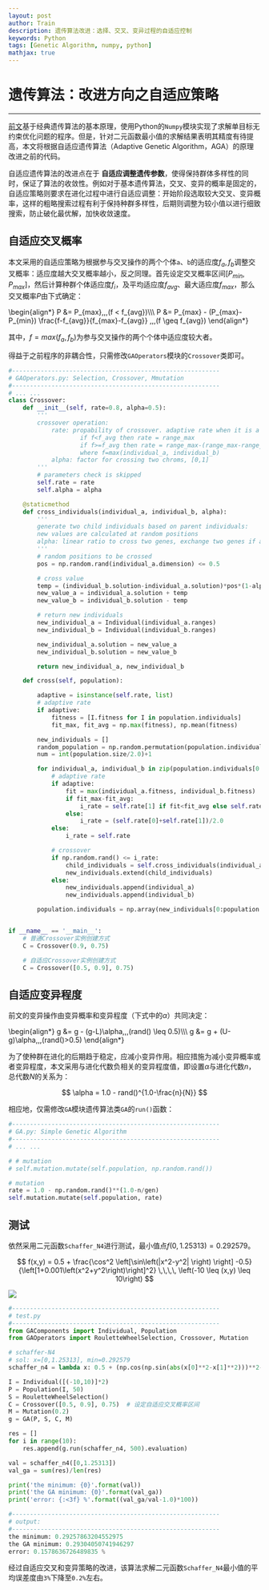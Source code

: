 ```yaml
---
layout: post
author: Train
description: 遗传算法改进：选择、交叉、变异过程的自适应控制
keywords: Python
tags: [Genetic Algorithm, numpy, python]
mathjax: true
---
```


# 遗传算法：改进方向之自适应策略

---

[前文](2018-10-21-遗传算法：基本原理及Python实现.md)基于经典遗传算法的基本原理，使用Python的`Numpy`模块实现了求解单目标无约束优化问题的程序。但是，针对二元函数最小值的求解结果表明其精度有待提高，本文将根据自适应遗传算法（Adaptive Genetic Algorithm，AGA）的原理改进之前的代码。

自适应遗传算法的改进点在于 **自适应调整遗传参数**，使得保持群体多样性的同时，保证了算法的收敛性。例如对于基本遗传算法，交叉、变异的概率是固定的，自适应策略则要求在进化过程中进行自适应调整：开始阶段选取较大交叉、变异概率，这样的粗略搜索过程有利于保持种群多样性，后期则调整为较小值以进行细致搜索，防止破化最优解，加快收敛速度。

## 自适应交叉概率

本文采用的自适应策略为根据参与交叉操作的两个个体`a`、`b`的适应度$f_a, f_b$调整交叉概率：适应度越大交叉概率越小，反之同理。首先设定交叉概率区间$[P_{min}, P_{max}]$，然后计算种群个体适应度$f_i$，及平均适应度$f_{avg}$、最大适应度$f_{max}$，那么交叉概率$P$由下式确定：

\begin{align\*}
P &= P_{max}\,\,\,(f < f_{avg})\\\\\\
P &= P_{max} - (P_{max}-P_{min}) \frac{f-f_{avg}}{f_{max}-f_{avg}} \,\,\,(f \geq f_{avg})
\end{align\*}

其中，$f=max(f_a, f_b)$为参与交叉操作的两个个体中适应度较大者。

得益于之前程序的非耦合性，只需修改`GAOperators`模块的`Crossover`类即可。

```python
#----------------------------------------------------------
# GAOperators.py: Selection, Crossover, Mmutation
#----------------------------------------------------------
# ... ...
class Crossover:
    def __init__(self, rate=0.8, alpha=0.5):
        '''
        crossover operation:
            rate: propability of crossover. adaptive rate when it is a list, e.g. [0.6,0.9]
                    if f<f_avg then rate = range_max
                    if f>=f_avg then rate = range_max-(range_max-range_min)*(f-f_avg)/(f_max-f_avg)
                    where f=max(individual_a, individual_b)
            alpha: factor for crossing two chroms, [0,1]
        '''
        # parameters check is skipped
        self.rate = rate
        self.alpha = alpha      

    @staticmethod
    def cross_individuals(individual_a, individual_b, alpha):
        '''
        generate two child individuals based on parent individuals:
        new values are calculated at random positions
        alpha: linear ratio to cross two genes, exchange two genes if alpha is 0.0
        '''
        # random positions to be crossed
        pos = np.random.rand(individual_a.dimension) <= 0.5

        # cross value
        temp = (individual_b.solution-individual_a.solution)*pos*(1-alpha)
        new_value_a = individual_a.solution + temp
        new_value_b = individual_b.solution - temp

        # return new individuals
        new_individual_a = Individual(individual_a.ranges)
        new_individual_b = Individual(individual_b.ranges)

        new_individual_a.solution = new_value_a
        new_individual_b.solution = new_value_b

        return new_individual_a, new_individual_b

    def cross(self, population):

        adaptive = isinstance(self.rate, list)
        # adaptive rate
        if adaptive:
            fitness = [I.fitness for I in population.individuals]
            fit_max, fit_avg = np.max(fitness), np.mean(fitness)

        new_individuals = []        
        random_population = np.random.permutation(population.individuals) # random order
        num = int(population.size/2.0)+1

        for individual_a, individual_b in zip(population.individuals[0:num+1], random_population[0:num+1]):         
            # adaptive rate
            if adaptive:
                fit = max(individual_a.fitness, individual_b.fitness)
                if fit_max-fit_avg:
                    i_rate = self.rate[1] if fit<fit_avg else self.rate[1] - (self.rate[1]-self.rate[0])*(fit-fit_avg)/(fit_max-fit_avg)
                else:
                    i_rate = (self.rate[0]+self.rate[1])/2.0
            else:
                i_rate = self.rate

            # crossover
            if np.random.rand() <= i_rate:
                child_individuals = self.cross_individuals(individual_a, individual_b, self.alpha)
                new_individuals.extend(child_individuals)
            else:
                new_individuals.append(individual_a)
                new_individuals.append(individual_b)

        population.individuals = np.array(new_individuals[0:population.size+1])


if __name__ == '__main__':
    # 普通Crossover实例创建方式
    C = Crossover(0.9, 0.75)

    # 自适应Crossover实例创建方式
    C = Crossover([0.5, 0.9], 0.75)
```

## 自适应变异程度

前文的变异操作由变异概率和变异程度（下式中的$\alpha$）共同决定：

\begin{align\*}
g &= g - (g-L)\alpha\,\,\,(rand() \leq 0.5)\\\\\\
g &= g + (U-g)\alpha\,\,\,(rand()>0.5)
\end{align\*}

为了使种群在进化的后期趋于稳定，应减小变异作用。相应措施为减小变异概率或者变异程度，本文采用与进化代数负相关的变异程度值，即设置$\alpha$与进化代数$n$，总代数$N$的关系为：

$$
\alpha = 1.0 - rand()^{1.0-\frac{n}{N}}
$$

相应地，仅需修改`GA`模块遗传算法类`GA`的`run()`函数：

```python
#----------------------------------------------------------
# GA.py: Simple Genetic Algorithm
#----------------------------------------------------------
# ... ...

# # mutation
# self.mutation.mutate(self.population, np.random.rand())

# mutation
rate = 1.0 - np.random.rand()**(1.0-n/gen)
self.mutation.mutate(self.population, rate)
```

## 测试

依然采用二元函数`Schaffer_N4`进行测试，最小值点$f(0,1.25313)=0.292579$。

$$
f(x,y) = 0.5 + \frac{\cos^2 \left[\sin\left(|x^2-y^2| \right) \right] -0.5}{\left[1+0.001\left(x^2+y^2\right)\right]^2} \,\,\,\, \left(-10 \leq (x,y) \leq 10\right)
$$

![](images/2018-10-21-01.jpg)


```python
#----------------------------------------------------------
# test.py
#----------------------------------------------------------
from GAComponents import Individual, Population
from GAOperators import RouletteWheelSelection, Crossover, Mutation

# schaffer-N4
# sol: x=[0,1.25313], min=0.292579
schaffer_n4 = lambda x: 0.5 + (np.cos(np.sin(abs(x[0]**2-x[1]**2)))**2-0.5) / (1.0+0.001*(x[0]**2+x[1]**2))**2  

I = Individual([(-10,10)]*2)
P = Population(I, 50)
S = RouletteWheelSelection()
C = Crossover([0.5, 0.9], 0.75)  # 设定自适应交叉概率区间
M = Mutation(0.2)
g = GA(P, S, C, M)

res = []
for i in range(10):
    res.append(g.run(schaffer_n4, 500).evaluation)

val = schaffer_n4([0,1.25313])
val_ga = sum(res)/len(res)

print('the minimum: {0}'.format(val))
print('the GA minimum: {0}'.format(val_ga))
print('error: {:<3f} %'.format((val_ga/val-1.0)*100))

#----------------------------------------------------------
# output:
#----------------------------------------------------------
the minimum: 0.29257863204552975
the GA minimum: 0.29304050741946297
error: 0.1578636726489835 %
```

经过自适应交叉和变异策略的改进，该算法求解二元函数`Schaffer_N4`最小值的平均误差度由`3%`下降至`0.2%`左右。